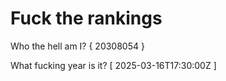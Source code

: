 # Fuck the rankings

Who the hell am I?
{ 20308054 }

What fucking year is it?
[ 2025-03-16T17:30:00Z ]
